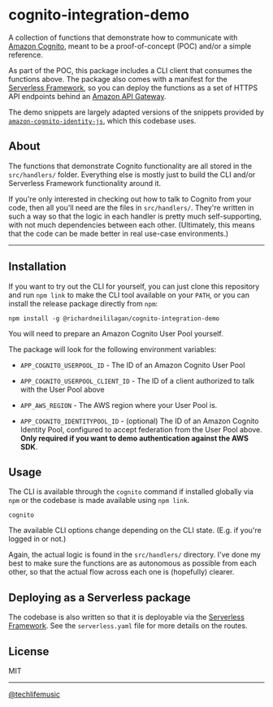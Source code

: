 # cognito-integration-demo

A collection of functions that demonstrate how to communicate with [Amazon Cognito][1],
meant to be a proof-of-concept (POC) and/or a simple reference.

As part of the POC, this package includes a CLI client that consumes the functions above.
The package also comes with a manifest for the [Serverless Framework][3], so you can deploy the functions
as a set of HTTPS API endpoints behind an [Amazon API Gateway][6].

The demo snippets are largely adapted versions of the snippets provided by [`amazon-cognito-identity-js`][4],
which this codebase uses.

## About

The functions that demonstrate Cognito functionality are all stored in the `src/handlers/` folder.
Everything else is mostly just to build the CLI and/or Serverless Framework functionality around it.

If you're only interested in checking out how to talk to Cognito from your code,
then all you'll need are the files in `src/handlers/`. They're written in such a way so that
the logic in each handler is pretty much self-supporting, with not much dependencies between each other. (Ultimately, this means that the code can be made better in real use-case environments.)

---

## Installation

If you want to try out the CLI for yourself, you can just clone this repository and run `npm link` to make
the CLI tool available on your `PATH`, or you can install the release package directly from `npm`:

```
npm install -g @richardneililagan/cognito-integration-demo
```

You will need to prepare an Amazon Cognito User Pool yourself.

The package will look for the following environment variables:

- `APP_COGNITO_USERPOOL_ID` - The ID of an Amazon Cognito User Pool
- `APP_COGNITO_USERPOOL_CLIENT_ID` - The ID of a client authorized to talk with the User Pool above
- `APP_AWS_REGION` - The AWS region where your User Pool is.

- `APP_COGNITO_IDENTITYPOOL_ID` - (optional) The ID of an Amazon Cognito Identity Pool, configured to accept federation from the User Pool above. **Only required if you want to demo authentication against the AWS SDK**.

## Usage

The CLI is available through the `cognito` command if installed globally via `npm` or the codebase is made available
using `npm link`.

```
cognito
```

The available CLI options change depending on the CLI state.
(E.g. if you're logged in or not.)

Again, the actual logic is found in the `src/handlers/` directory.
I've done my best to make sure the functions are as autonomous as possible from each other,
so that the actual flow across each one is (hopefully) clearer.

## Deploying as a Serverless package

The codebase is also written so that it is deployable via the [Serverless Framework][3].
See the `serverless.yaml` file for more details on the routes.

## License

MIT

---

[@techlifemusic][5]

[1]: https://aws.amazon.com/cognito
[2]: https://aws.amazon.com/lambda
[3]: https://serverless.com
[4]: https://www.npmjs.com/package/amazon-cognito-identity-js
[5]: https://twitter.com/techlifemusic
[6]: https://aws.amazon.com/api-gateway

